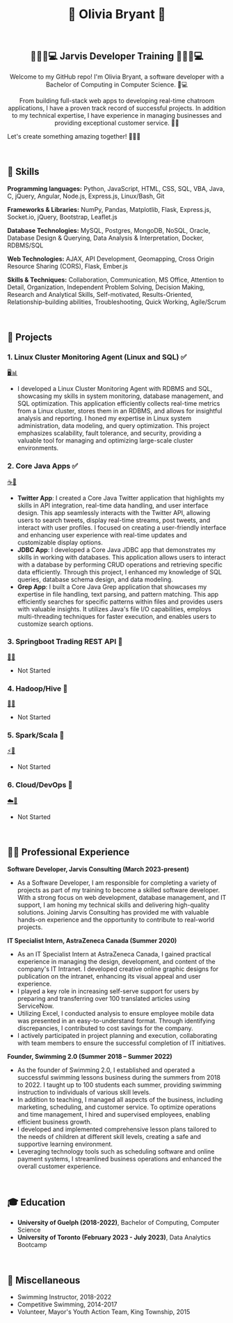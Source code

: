 <h1 align="center">👤 Olivia Bryant 👤</h1>

<br>

<h2 align="center">👩‍💻🌟💻 Jarvis Developer Training 👨‍💻🌟💻</h2>

<p align="center">
Welcome to my GitHub repo! I'm Olivia Bryant, a software developer with a Bachelor of Computing in Computer Science. 🌟💻
</p>

<p align="center">
From building full-stack web apps to developing real-time chatroom applications, I have a proven track record of successful projects.
In addition to my technical expertise, I have experience in managing businesses and providing exceptional customer service. 🚀🔧

Let's create something amazing together! 🌟🚀✨
</p>

<br>

## 🔧 Skills

**Programming languages:** Python, JavaScript, HTML, CSS, SQL, VBA, Java, C, jQuery, Angular, Node.js, Express.js, Linux/Bash, Git

**Frameworks & Libraries:** NumPy, Pandas, Matplotlib, Flask, Express.js, Socket.io, jQuery, Bootstrap, Leaflet.js

**Database Technologies:** MySQL, Postgres, MongoDB, NoSQL, Oracle, Database Design & Querying, Data Analysis & Interpretation, Docker, RDBMS/SQL

**Web Technologies:** AJAX, API Development, Geomapping, Cross Origin Resource Sharing (CORS), Flask, Ember.js

**Skills & Techniques:** Collaboration, Communication, MS Office, Attention to Detail, Organization, Independent Problem Solving, Decision Making, Research and Analytical Skills, Self-motivated, Results-Oriented, Relationship-building abilities, Troubleshooting, Quick Working, Agile/Scrum

<br>

## 🚀 Projects

### 1. Linux Cluster Monitoring Agent (Linux and SQL) ✅
[🖥️📊](./linux_sql)
- I developed a Linux Cluster Monitoring Agent with RDBMS and SQL, showcasing my skills in system monitoring, database management, and SQL optimization. This application efficiently collects real-time metrics from a Linux cluster, stores them in an RDBMS, and allows for insightful analysis and reporting. I honed my expertise in Linux system administration, data modeling, and query optimization. This project emphasizes scalability, fault tolerance, and security, providing a valuable tool for managing and optimizing large-scale cluster environments.

### 2. Core Java Apps ✅
[☕📱](./core_java)
- **Twitter App**: I created a Core Java Twitter application that highlights my skills in API integration, real-time data handling, and user interface design. This app seamlessly interacts with the Twitter API, allowing users to search tweets, display real-time streams, post tweets, and interact with user profiles. I focused on creating a user-friendly interface and enhancing user experience with real-time updates and customizable display options.
- **JDBC App**: I developed a Core Java JDBC app that demonstrates my skills in working with databases. This application allows users to interact with a database by performing CRUD operations and retrieving specific data efficiently. Through this project, I enhanced my knowledge of SQL queries, database schema design, and data modeling.
- **Grep App**: I built a Core Java Grep application that showcases my expertise in file handling, text parsing, and pattern matching. This app efficiently searches for specific patterns within files and provides users with valuable insights. It utilizes Java's file I/O capabilities, employs multi-threading techniques for faster execution, and enables users to customize search options.

### 3. Springboot Trading REST API 🚧
[🌱💼](./springboot)
- Not Started

### 4. Hadoop/Hive 🚧
[🐘🐝](./hadoop)
- Not Started

### 5. Spark/Scala 🚧
[⚡🚀](./spark)
- Not Started

### 6. Cloud/DevOps 🚧
[☁️🔧](./cloud_devops)
- Not Started

<br>

## 👩‍💼 Professional Experience

**Software Developer, Jarvis Consulting (March 2023-present)**
- As a Software Developer, I am responsible for completing a variety of projects as part of my training to become a skilled software developer. With a strong focus on web development, database management, and IT support, I am honing my technical skills and delivering high-quality solutions. Joining Jarvis Consulting has provided me with valuable hands-on experience and the opportunity to contribute to real-world projects.

**IT Specialist Intern, AstraZeneca Canada (Summer 2020)**
- As an IT Specialist Intern at AstraZeneca Canada, I gained practical experience in managing the design, development, and content of the company's IT Intranet. I developed creative online graphic designs for publication on the intranet, enhancing its visual appeal and user experience.
- I played a key role in increasing self-serve support for users by preparing and transferring over 100 translated articles using ServiceNow.
- Utilizing Excel, I conducted analysis to ensure employee mobile data was presented in an easy-to-understand format. Through identifying discrepancies, I contributed to cost savings for the company.
- I actively participated in project planning and execution, collaborating with team members to ensure the successful completion of IT initiatives.

**Founder, Swimming 2.0 (Summer 2018 – Summer 2022)**
- As the founder of Swimming 2.0, I established and operated a successful swimming lessons business during the summers from 2018 to 2022. I taught up to 100 students each summer, providing swimming instruction to individuals of various skill levels.
- In addition to teaching, I managed all aspects of the business, including marketing, scheduling, and customer service. To optimize operations and time management, I hired and supervised employees, enabling efficient business growth.
- I developed and implemented comprehensive lesson plans tailored to the needs of children at different skill levels, creating a safe and supportive learning environment.
- Leveraging technology tools such as scheduling software and online payment systems, I streamlined business operations and enhanced the overall customer experience.

<br>

## 🎓 Education
- **University of Guelph (2018-2022)**, Bachelor of Computing, Computer Science
- **University of Toronto (February 2023 - July 2023)**, Data Analytics Bootcamp

<br>

## 🌟 Miscellaneous
- Swimming Instructor, 2018-2022
- Competitive Swimming, 2014-2017
- Volunteer, Mayor's Youth Action Team, King Township, 2015
